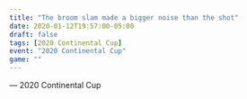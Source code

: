 ```yaml
---
title: "The broom slam made a bigger noise than the shot"
date: 2020-01-12T19:57:00-05:00
draft: false
tags: [2020 Continental Cup]
event: "2020 Continental Cup"
game: ""
---
```

— 2020 Continental Cup
<!--more--> 
